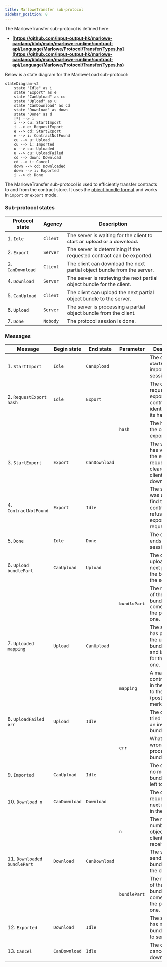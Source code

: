 ```yaml
---
title: MarloweTransfer sub-protocol
sidebar_position: 8
---
```


The MarloweTransfer sub-protocol is defined here: 

- **[https://github.com/input-output-hk/marlowe-cardano/blob/main/marlowe-runtime/contract-api/Language/Marlowe/Protocol/Transfer/Types.hs](https://github.com/input-output-hk/marlowe-cardano/blob/main/marlowe-runtime/contract-api/Language/Marlowe/Protocol/Transfer/Types.hs)**

Below is a state diagram for the MarloweLoad sub-protocol: 

```mermaid
stateDiagram-v2
    state "Idle" as i
    state "Export" as e
    state "CanUpload" as cu
    state "Upload" as u
    state "CanDownload" as cd
    state "Download" as down
    state "Done" as d
    [*] --> i
    i --> cu: StartImport
    i --> e: RequestExport
    e --> cd: StartExport
    e --> i: ContractNotFound
    cu --> u: Upload
    cu --> i: Imported
    u --> cu: Uploaded
    u --> cu: UploadFailed
    cd --> down: Download
    cd --> i: Cancel
    down --> cd: Downloaded
    down --> i: Exported
    i --> d: Done
```

The MarloweTransfer sub-protocol is used to efficiently transfer contracts to
and from the contract store. It uses the [object bundle format](../../../platform-and-architecture/object-format.md)
and works in `import` or `export` mode.

### Sub-protocol states

| Protocol state | Agency | Description |
| --- | --- | --- |
| 1. `Idle` | `Client` | The server is waiting for the client to start an upload or a download. |
| 2. `Export` | `Server` | The server is determining if the requested contract can be exported. |
| 3. `CanDownload` | `Client` | The client can download the next partial object bundle from the server. |
| 4. `Download` | `Server` | The server is retrieving the next partial object bundle for the client. |
| 5. `CanUpload` | `Client` | The client can upload the next partial object bundle to the server. |
| 6. `Upload` | `Server` | The server is processing a partial object bundle from the client. |
| 7. `Done` | `Nobody` | The protocol session is done. |

### Messages

| Message | Begin state | End state | Parameter | Description |
| --- | --- | --- | --- | --- |
| 1. `StartImport` | `Idle` | `CanUpload` |  | The client starts an import session. |
| 2. `RequestExport hash` | `Idle` | `Export` |  | The client requests an export of the contract identified by its hash. |
| | | | `hash` | The hash of the contract to export. |
| 3. `StartExport` | `Export` | `CanDownload` |  | The server has verified the export request and cleared the client to begin downloading. |
| 4. `ContractNotFound` | `Export` | `Idle` |  | The server was unable to find the given contract and is refusing the export request. |
| 5. `Done` | `Idle` | `Done` |  | The client ends the session. |
| 6. `Upload bundlePart` | `CanUpload` | `Upload` |  | The client uploads the next part of the bundle to the server. |
| | | | `bundlePart` | The next part of the object bundle that comes after the previous one. |
| 7. `Uploaded mapping` | `Upload` | `CanUpload` |  | The server has processed the uploaded bundle part and is ready for the next one. |
| | | | `mapping` | A mapping of contract labels in the bundle to their hashes (post-merkleization). |
| 8. `UploadFailed err` | `Upload` | `Idle` |  | The client tried to upload an invalid bundle part. |
| | | | `err` | What went wrong while processing the bundle part. |
| 9. `Imported` | `CanUpload` | `Idle` |  | The client has no more bundle parts left to push. |
| 10. `Download n` | `CanDownload` | `Download` |  | The client requests the next n objects in the bundle. |
| | | | `n` | The maximum number of objects the client wants to receive. |
| 11. `Downloaded bundlePart` | `Download` | `CanDownload` |  | The server sends the next bundle part to the client. |
| | | | `bundlePart` | The next part of the object bundle that comes after the previous one. |
| 12. `Exported` | `Download` | `Idle` |  | The server has no more bundle parts to send. |
| 13. `Cancel` | `CanDownload` | `Idle` |  | The client is cancelling the download. |


